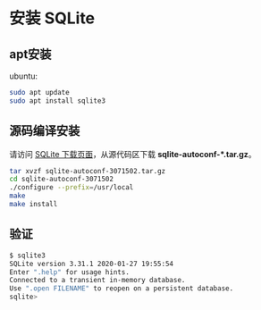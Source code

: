 # 安装 SQLite

## apt安装

ubuntu:  

```bash
sudo apt update
sudo apt install sqlite3
```

## 源码编译安装

请访问 [SQLite 下载页面](http://www.sqlite.org/download.html)，从源代码区下载 **sqlite-autoconf-\*.tar.gz**。

```bash
tar xvzf sqlite-autoconf-3071502.tar.gz
cd sqlite-autoconf-3071502
./configure --prefix=/usr/local
make
make install
```

## 验证

```bash
$ sqlite3
SQLite version 3.31.1 2020-01-27 19:55:54
Enter ".help" for usage hints.
Connected to a transient in-memory database.
Use ".open FILENAME" to reopen on a persistent database.
sqlite>
```
